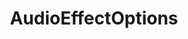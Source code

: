 ---
title: AudioEffectOptions
taxonomy:
    category:
        - docs
visible: true
highlight:
    enabled: false
---